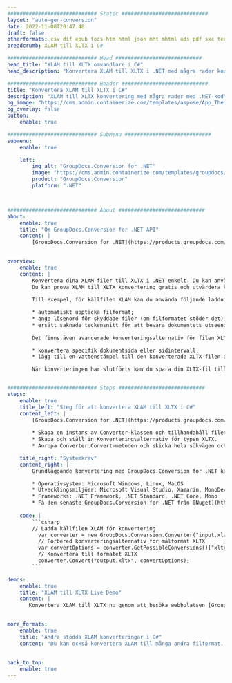 ```yaml
---
############################# Static ############################
layout: "auto-gen-conversion"
date: 2022-11-08T20:47:48
draft: false
otherformats: csv dif epub fods htm html json mht mhtml ods pdf sxc tex tsv xlam xls xlsb xlsm xlsx xlt xltm xltx xml xps
breadcrumb: XLAM till XLTX i C#

############################# Head ############################
head_title: "XLAM till XLTX omvandlare i C#"
head_description: "Konvertera XLAM till XLTX i .NET med några rader kod. Använd GroupDocs Document Conversion API för att konvertera över 160 filformat."

############################# Header ############################
title: "Konvertera XLAM till XLTX i C#"
description: "XLAM till XLTX konvertering med några rader med .NET-kod"
bg_image: "https://cms.admin.containerize.com/templates/aspose/App_Themes/V3/images/bg/header1.png"
bg_overlay: false
button:
    enable: true

############################# SubMenu ############################
submenu:
    enable: true

    left:
        img_alt: "GroupDocs.Conversion for .NET"
        image: "https://cms.admin.containerize.com/templates/groupdocs/images/product-logos/90x90-noborder/groupdocs-conversion-net.png"
        product: "GroupDocs.Conversion"
        platform: ".NET"



############################# About ############################
about:
    enable: true
    title: "Om GroupDocs.Conversion for .NET API"
    content: |
        [GroupDocs.Conversion for .NET](https://products.groupdocs.com/conversion/net/) kan användas för att konvertera Microsoft Word, Excel, PowerPoint, PDF, Visio och andra format. GroupDocs.Conversion är ett fristående API som är lämpligt för back-end och interna system där hög prestanda krävs. Det beror inte på någon programvara som Microsoft eller Open Office.
    

overview:
    enable: true
    content: |
        Konvertera dina XLAM-filer till XLTX i .NET enkelt. Du kan använda bara ett par C# kodrader i valfri plattform som du vill, som - Windows, Linux, macOS.
        Du kan prova XLAM till XLTX konvertering gratis och utvärdera konverteringsresultatens kvalitet. Tillsammans med enkla filkonverteringsscenarier kan du prova mer avancerade alternativ för att ladda källfilen XLAM och för att spara resultatet XLTX. 
        
        Till exempel, för källfilen XLAM kan du använda följande laddningsalternativ:

        * automatiskt upptäcka filformat;
        * ange lösenord för skyddade filer (om filformatet stöder det);
        * ersätt saknade teckensnitt för att bevara dokumentets utseende.
        
        Det finns även avancerade konverteringsalternativ för filen XLTX:

        * konvertera specifik dokumentsida eller sidintervall;
        * lägg till en vattenstämpel till den konverterade XLTX-filen och många fler.

        När konverteringen har slutförts kan du spara din XLTX-fil till den lokala filsökvägen eller någon tredje parts lagring som FTP, Amazon S3, Google Drive, Dropbox etc. Observera - för att konvertera XLAM till {{ TO}} det finns inget behov av någon ytterligare programvara installerad - som MS Office, Open Office, Adobe Acrobat Reader etc.


############################# Steps ############################
steps:
    enable: true
    title_left: "Steg för att konvertera XLAM till XLTX i C#"
    content_left: |
        [GroupDocs.Conversion for .NET](https://products.groupdocs.com/conversion/net/) gör det enkelt för utvecklare att konvertera en XLAM-fil till XLTX med några rader kod.
        
        * Skapa en instans av Converter-klassen och tillhandahåll filen XLAM med den fullständiga sökvägen
        * Skapa och ställ in Konverteringsalternativ för typen XLTX.
        * Anropa Converter.Convert-metoden och skicka hela sökvägen och formatet (XLTX) som en parameter

    title_right: "Systemkrav"
    content_right: |
        Grundläggande konvertering med GroupDocs.Conversion for .NET kan göras med bara några enkla steg. Våra API:er stöds på alla större plattformar och operativsystem. Innan du kör koden nedan, se till att du har följande förutsättningar installerade på ditt system.

        * Operativsystem: Microsoft Windows, Linux, MacOS
        * Utvecklingsmiljöer: Microsoft Visual Studio, Xamarin, MonoDevelop
        * Frameworks: .NET Framework, .NET Standard, .NET Core, Mono
        * Få den senaste GroupDocs.Conversion for .NET från [Nuget](https://www.nuget.org/packages/groupdocs.conversion)
         
    code: |
        ```csharp    
        // Ladda källfilen XLAM för konvertering
          var converter = new GroupDocs.Conversion.Converter("input.xlam");
          // Förbered konverteringsalternativ för målformat XLTX
          var convertOptions = converter.GetPossibleConversions()["xltx"].ConvertOptions;
          // Konvertera till formatet XLTX
          converter.Convert("output.xltx", convertOptions);
        ```

demos:
    enable: true
    title: "XLAM till XLTX Live Demo"
    content: |
       Konvertera XLAM till XLTX nu genom att besöka webbplatsen [GroupDocs.Conversion App](https://products.groupdocs.app/conversion/family). Onlinedemo har följande fördelar
          

more_formats:
    enable: true
    title: "Andra stödda XLAM konverteringar i C#"
    content: "Du kan också konvertera XLAM till många andra filformat. Se listan nedan."
       
       
back_to_top:
    enable: true
---
```

